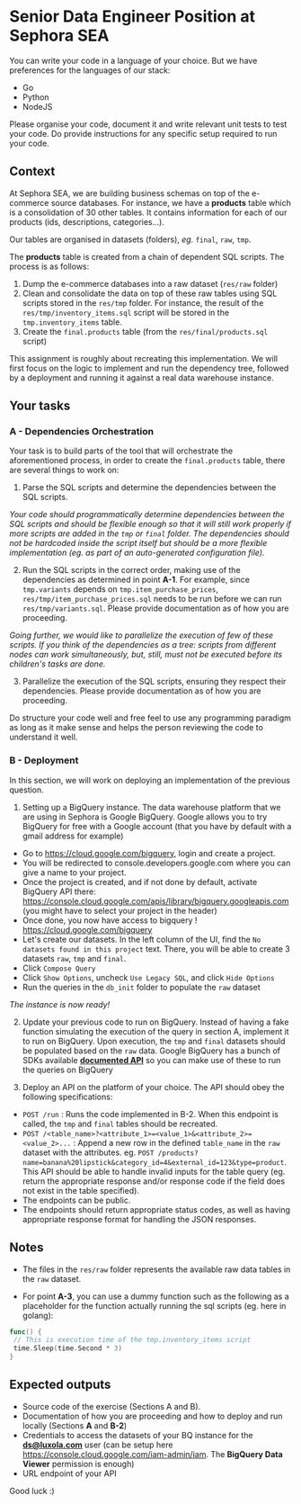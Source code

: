 # Senior Data Engineer Position at Sephora SEA

You can write your code in a language of your choice. But we have preferences for the languages of our stack:

- Go
- Python
- NodeJS

Please organise your code, document it and write relevant unit tests to test your code.
Do provide instructions for any specific setup required to run your code. 

## Context

At Sephora SEA, we are building business schemas on top of the e-commerce source databases.
For instance, we have a __products__ table which is a consolidation of 30 other tables.
It contains information for each of our products (ids, descriptions, categories...).

Our tables are organised in datasets (folders), _eg._ `final`, `raw`, `tmp`.

The __products__ table is created from a chain of dependent SQL scripts. The process is as follows:

1. Dump the e-commerce databases into a raw dataset (`res/raw` folder)
2. Clean and consolidate the data on top of these raw tables using SQL scripts stored in the `res/tmp` folder. For instance, the result of the `res/tmp/inventory_items.sql` script will be stored in the `tmp.inventory_items` table.
3. Create the `final.products` table (from the `res/final/products.sql` script)

This assignment is roughly about recreating this implementation.
We will first focus on the logic to implement and run the dependency tree, followed by a deployment and running it against a real data warehouse instance.

## Your tasks

### A - Dependencies Orchestration

Your task is to build parts of the tool that will orchestrate the aforementioned process, in order to create the `final.products` table, there are several things to work on:

1. Parse the SQL scripts and determine the dependencies between the SQL scripts. 

*Your code should programmatically determine dependencies between the SQL scripts and should be flexible enough so that it will still work properly if more scripts are added in the `tmp` or `final` folder.
The dependencies should not be hardcoded inside the script itself but should be a more flexible implementation (eg. as part of an auto-generated configuration file).*

2. Run the SQL scripts in the correct order, making use of the dependencies as determined in point **A-1**. For example, since `tmp.variants` depends on `tmp.item_purchase_prices`, `res/tmp/item_purchase_prices.sql` needs to be run before we can run `res/tmp/variants.sql`. Please provide documentation as of how you are proceeding.

*Going further, we would like to parallelize the execution of few of these scripts. If you think of the dependencies as a tree: scripts from different nodes can work simultaneously, but, still, must not be executed before its children's tasks are done.*

3. Parallelize the execution of the SQL scripts, ensuring they respect their dependencies. Please provide documentation as of how you are proceeding.

Do structure your code well and free feel to use any programming paradigm as long as it make sense and helps the person reviewing the code to understand it well.

### B - Deployment

In this section, we will work on deploying an implementation of the previous question. 

1. Setting up a BigQuery instance. 
The data warehouse platform that we are using in Sephora is Google BigQuery.
Google allows you to try BigQuery for free with a Google account (that you have by default with a gmail address for example)
- Go to https://cloud.google.com/bigquery, login and create a project.
- You will be redirected to console.developers.google.com where you can give a name to your project. 
- Once the project is created, and if not done by default, activate BigQuery API there: https://console.cloud.google.com/apis/library/bigquery.googleapis.com (you might have to select your project in the header)
- Once done, you now have access to bigquery ! https://cloud.google.com/bigquery
- Let's create our datasets. In the left column of the UI, find the `No datasets found in this project` text. There, you will be able to create 3 datasets `raw`, `tmp` and `final`.
- Click `Compose Query` 
- Click `Show Options`, uncheck `Use Legacy SQL`, and click `Hide Options`
- Run the queries in the `db_init` folder to populate the `raw` dataset

_The instance is now ready!_

2. Update your previous code to run on BigQuery. Instead of having a fake function simulating the execution of the query in section A, implement it to run on BigQuery.
Upon execution, the `tmp` and `final` datasets should be populated based on the `raw` data. Google BigQuery has a bunch of SDKs available [**documented API**](https://cloud.google.com/bigquery/docs/reference/libraries) so you can make use of these to run the queries on BigQuery


3. Deploy an API on the platform of your choice. The API should obey the following specifications: 

- `POST /run` : Runs the code implemented in B-2. When this endpoint is called, the `tmp` and `final` tables should be recreated.
- `POST /<table_name>?<attribute_1>=<value_1>&<attribute_2>=<value_2>...` : Append a new row in the defined `table_name` in the `raw` dataset with the attributes. eg. `POST /products?name=banana%20lipstick&category_id=4&external_id=123&type=product`. This API should be able to handle invalid inputs for the table query (eg. return the appropriate response and/or response code if the field does not exist in the table specified).
- The endpoints can be public. 
- The endpoints should return appropriate status codes, as well as having appropriate response format for handling the JSON responses.


## Notes

- The files in the `res/raw` folder represents the available raw data tables in the `raw` dataset.

- For point **A-3**, you can use a dummy function such as the following as a placeholder for the function actually running the sql scripts (eg. here in golang):

```go
func() {
 // This is execution time of the tmp.inventory_items script
 time.Sleep(time.Second * 3)
}
```
 
## Expected outputs
- Source code of the exercise (Sections A and B).
- Documentation of how you are proceeding and how to deploy and run locally (Sections **A** and **B-2**)
- Credentials to access the datasets of your BQ instance for the **ds@luxola.com** user (can be setup here https://console.cloud.google.com/iam-admin/iam. The **BigQuery Data Viewer** permission is enough)
- URL endpoint of your API

Good luck :)
